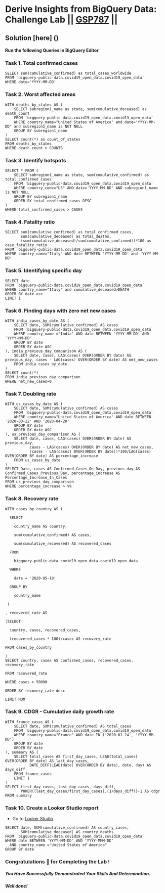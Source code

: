 # Derive Insights from BigQuery Data: Challenge Lab || [GSP787](https://www.cloudskillsboost.google/focuses/11988?parent=catalog) ||

## Solution [here] ()

#### Run the following Queries in BigQuery Editor

### Task 1. Total confirmed cases

```
SELECT sum(cumulative_confirmed) as total_cases_worldwide
FROM `bigquery-public-data.covid19_open_data.covid19_open_data`
WHERE date='YYYY-MM-DD'
```
### Task 2. Worst affected areas

```
WITH deaths_by_states AS (
    SELECT subregion1_name as state, sum(cumulative_deceased) as death_count
    FROM `bigquery-public-data.covid19_open_data.covid19_open_data`
    WHERE country_name="United States of America" and date='YYYY-MM-DD' and subregion1_name is NOT NULL
    GROUP BY subregion1_name
)
SELECT count(*) as count_of_states
FROM deaths_by_states
WHERE death_count > COUNTS
```
### Task 3. Identify hotspots

```
SELECT * FROM (
    SELECT subregion1_name as state, sum(cumulative_confirmed) as total_confirmed_cases
    FROM `bigquery-public-data.covid19_open_data.covid19_open_data`
    WHERE country_code="US" AND date='YYYY-MM-DD' AND subregion1_name is NOT NULL
    GROUP BY subregion1_name
    ORDER BY total_confirmed_cases DESC
)
WHERE total_confirmed_cases > CASES
```

### Task 4. Fatality ratio

```
SELECT sum(cumulative_confirmed) as total_confirmed_cases,
       sum(cumulative_deceased) as total_deaths,
       (sum(cumulative_deceased)/sum(cumulative_confirmed))*100 as case_fatality_ratio
FROM `bigquery-public-data.covid19_open_data.covid19_open_data`
WHERE country_name="Italy" AND date BETWEEN 'YYYY-MM-DD' and 'YYYY-MM-DD'
```

### Task 5. Identifying specific day

```
SELECT date
FROM `bigquery-public-data.covid19_open_data.covid19_open_data`
WHERE country_name="Italy" and cumulative_deceased>DEATH
ORDER BY date asc
LIMIT 1
```
### Task 6. Finding days with zero net new cases

```
WITH india_cases_by_date AS (
    SELECT date, SUM(cumulative_confirmed) AS cases
    FROM `bigquery-public-data.covid19_open_data.covid19_open_data`
    WHERE country_name ="India" AND date BETWEEN 'YYYY-MM-DD' AND 'YYYY-MM-DD'
    GROUP BY date
    ORDER BY date ASC
), india_previous_day_comparison AS (
    SELECT date, cases, LAG(cases) OVER(ORDER BY date) AS previous_day, cases - LAG(cases) OVER(ORDER BY date) AS net_new_cases
    FROM india_cases_by_date
)
SELECT count(*)
FROM india_previous_day_comparison
WHERE net_new_cases=0
```

### Task 7. Doubling rate

```
WITH us_cases_by_date AS (
    SELECT date, SUM(cumulative_confirmed) AS cases
    FROM `bigquery-public-data.covid19_open_data.covid19_open_data`
    WHERE country_name="United States of America" AND date BETWEEN '2020-03-22' AND '2020-04-20'
    GROUP BY date
    ORDER BY date ASC
), us_previous_day_comparison AS (
    SELECT date, cases, LAG(cases) OVER(ORDER BY date) AS previous_day,
           cases - LAG(cases) OVER(ORDER BY date) AS net_new_cases,
           (cases - LAG(cases) OVER(ORDER BY date))*100/LAG(cases) OVER(ORDER BY date) AS percentage_increase
    FROM us_cases_by_date
)
SELECT Date, cases AS Confirmed_Cases_On_Day, previous_day AS Confirmed_Cases_Previous_Day, percentage_increase AS Percentage_Increase_In_Cases
FROM us_previous_day_comparison
WHERE percentage_increase > %%
```

### Task 8. Recovery rate

```
WITH cases_by_country AS (

  SELECT

    country_name AS country,

    sum(cumulative_confirmed) AS cases,

    sum(cumulative_recovered) AS recovered_cases

  FROM

    bigquery-public-data.covid19_open_data.covid19_open_data

  WHERE

    date = '2020-05-10'

  GROUP BY

    country_name

 )

, recovered_rate AS

(SELECT

  country, cases, recovered_cases,

  (recovered_cases * 100)/cases AS recovery_rate

FROM cases_by_country

)
SELECT country, cases AS confirmed_cases, recovered_cases, recovery_rate

FROM recovered_rate

WHERE cases > 50000

ORDER BY recovery_rate desc

LIMIT NUM
```

### Task 9. CDGR - Cumulative daily growth rate

```
WITH france_cases AS (
    SELECT date, SUM(cumulative_confirmed) AS total_cases
    FROM `bigquery-public-data.covid19_open_data.covid19_open_data`
    WHERE country_name="France" AND date IN ('2020-01-24', 'YYYY-MM-DD')
    GROUP BY date
    ORDER BY date
), summary AS (
    SELECT total_cases AS first_day_cases, LEAD(total_cases) OVER(ORDER BY date) AS last_day_cases,
           DATE_DIFF(LEAD(date) OVER(ORDER BY date), date, day) AS days_diff
    FROM france_cases
    LIMIT 1
)
SELECT first_day_cases, last_day_cases, days_diff,
       POWER((last_day_cases/first_day_cases),(1/days_diff))-1 AS cdgr
FROM summary
```

### Task 10. Create a Looker Studio report

* Go to [Looker Studio](https://datastudio.google.com/)

```
SELECT date, SUM(cumulative_confirmed) AS country_cases,
       SUM(cumulative_deceased) AS country_deaths
FROM `bigquery-public-data.covid19_open_data.covid19_open_data`
WHERE date BETWEEN 'YYYY-MM-DD' AND 'YYYY-MMM-DD'
  AND country_name ="United States of America"
GROUP BY date
```

### Congratulations 🎉 for Completing the Lab !

##### *You Have Successfully Demonstrated Your Skills And Determination.*

#### *Well done!*

 

 
